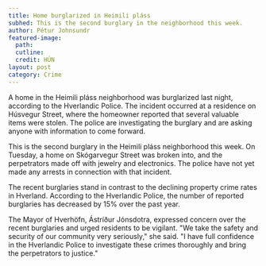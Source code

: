```yaml
---
title: Home burglarized in Heimili pláss
subhed: This is the second burglary in the neighborhood this week.
author: Pétur Johnsundr
featured-image: 
  path: 
  cutline: 
  credit: HÚN
layout: post
category: Crime
---
```


A home in the Heimili pláss neighborhood was burglarized last night, according to the Hverlandic Police. The incident occurred at a residence on Húsvegur Street, where the homeowner reported that several valuable items were stolen. The police are investigating the burglary and are asking anyone with information to come forward.

This is the second burglary in the Heimili pláss neighborhood this week. On Tuesday, a home on Skógarvegur Street was broken into, and the perpetrators made off with jewelry and electronics. The police have not yet made any arrests in connection with that incident.

The recent burglaries stand in contrast to the declining property crime rates in Hverland. According to the Hverlandic Police, the number of reported burglaries has decreased by 15% over the past year.

The Mayor of Hverhöfn, Ástríður Jónsdotra, expressed concern over the recent burglaries and urged residents to be vigilant. "We take the safety and security of our community very seriously," she said. "I have full confidence in the Hverlandic Police to investigate these crimes thoroughly and bring the perpetrators to justice."